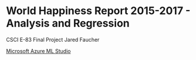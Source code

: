 # World Happiness Report 2015-2017 - Analysis and Regression

CSCI E-83 Final Project
Jared Faucher

[Microsoft Azure ML Studio](https://gallery.azure.ai/Experiment/World-Happiness-Report-2015-2017-Regression)